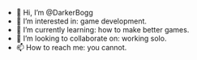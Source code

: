 - 👋 Hi, I’m @DarkerBogg
- 👀 I’m interested in: game development.
- 🌱 I’m currently learning: how to make better games.
- 💞️ I’m looking to collaborate on: working solo.
- 📫 How to reach me: you cannot.

<!---
DarkerBogg/DarkerBogg is a ✨ special ✨ repository because its `README.md` (this file) appears on your GitHub profile.
You can click the Preview link to take a look at your changes.
--->

